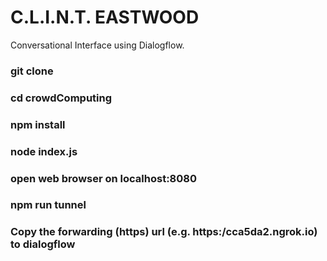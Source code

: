 # C.L.I.N.T. EASTWOOD
Conversational Interface using Dialogflow.

### git clone 
### cd crowdComputing
### npm install
### node index.js
### open web browser on localhost:8080
### npm run tunnel
### Copy the forwarding (https) url (e.g. https:/cca5da2.ngrok.io) to dialogflow

